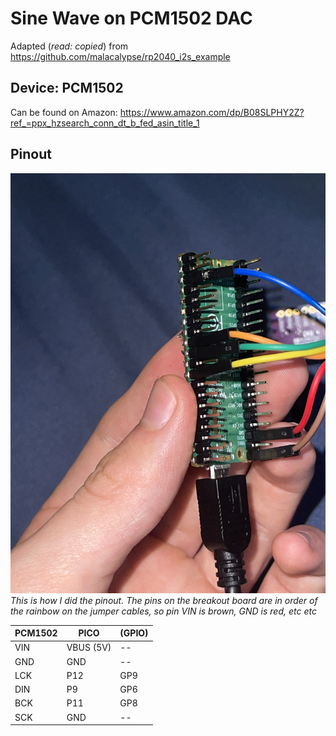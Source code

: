 # Sine Wave on PCM1502 DAC
Adapted (_read: copied_) from https://github.com/malacalypse/rp2040_i2s_example
## Device: PCM1502
Can be found on Amazon:
https://www.amazon.com/dp/B08SLPHY2Z?ref_=ppx_hzsearch_conn_dt_b_fed_asin_title_1
## Pinout
![](IMG_8276.JPG)
_This is how I did the pinout. The pins on the breakout board are in order of the rainbow on the jumper cables, so pin VIN is brown, GND is red, etc etc_

| PCM1502 | PICO      | (GPIO) |
|---------|-----------|--------|
| VIN     | VBUS (5V) | --     |
| GND     | GND       | --     |
| LCK     | P12       | GP9    |
| DIN     | P9        | GP6    |
| BCK     | P11       | GP8    |
| SCK     | GND       | --     |


